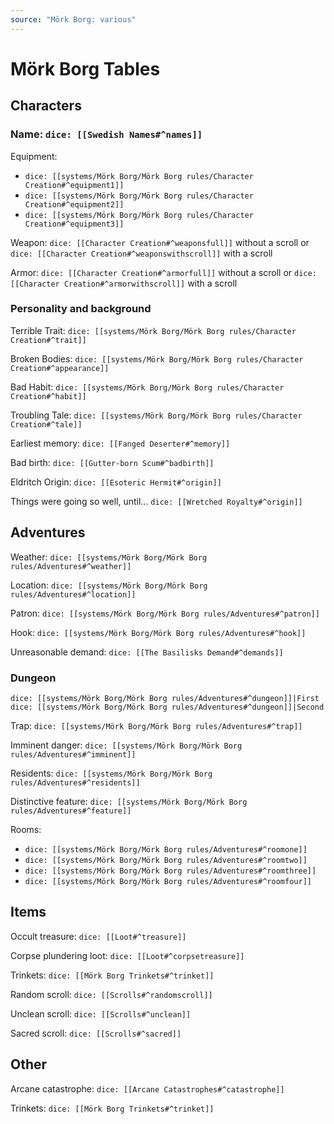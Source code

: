 ```yaml
---
source: "Mörk Borg: various"
---
```

# Mörk Borg Tables

## Characters

### Name: `dice: [[Swedish Names#^names]]`

Equipment:
- `dice: [[systems/Mörk Borg/Mörk Borg rules/Character Creation#^equipment1]]`
- `dice: [[systems/Mörk Borg/Mörk Borg rules/Character Creation#^equipment2]]`
- `dice: [[systems/Mörk Borg/Mörk Borg rules/Character Creation#^equipment3]]`

Weapon: `dice: [[Character Creation#^weaponsfull]]` without a scroll or `dice: [[Character Creation#^weaponswithscroll]]` with a scroll

Armor: `dice: [[Character Creation#^armorfull]]` without a scroll or `dice: [[Character Creation#^armorwithscroll]]` with a scroll

### Personality and background

Terrible Trait: `dice: [[systems/Mörk Borg/Mörk Borg rules/Character Creation#^trait]]`

Broken Bodies: `dice: [[systems/Mörk Borg/Mörk Borg rules/Character Creation#^appearance]]`

Bad Habit: `dice: [[systems/Mörk Borg/Mörk Borg rules/Character Creation#^habit]]`

Troubling Tale: `dice: [[systems/Mörk Borg/Mörk Borg rules/Character Creation#^tale]]`

Earliest memory: `dice: [[Fanged Deserter#^memory]]`

Bad birth: `dice: [[Gutter-born Scum#^badbirth]]`

Eldritch Origin: `dice: [[Esoteric Hermit#^origin]]`

Things were going so well, until... `dice: [[Wretched Royalty#^origin]]`

## Adventures

Weather: `dice: [[systems/Mörk Borg/Mörk Borg rules/Adventures#^weather]]`

Location: `dice: [[systems/Mörk Borg/Mörk Borg rules/Adventures#^location]]`

Patron: `dice: [[systems/Mörk Borg/Mörk Borg rules/Adventures#^patron]]`

Hook: `dice: [[systems/Mörk Borg/Mörk Borg rules/Adventures#^hook]]`

Unreasonable demand: `dice: [[The Basilisks Demand#^demands]]`

### Dungeon

 `dice: [[systems/Mörk Borg/Mörk Borg rules/Adventures#^dungeon]]|First` `dice: [[systems/Mörk Borg/Mörk Borg rules/Adventures#^dungeon]]|Second`

Trap: `dice: [[systems/Mörk Borg/Mörk Borg rules/Adventures#^trap]]`

Imminent danger: `dice: [[systems/Mörk Borg/Mörk Borg rules/Adventures#^imminent]]`

Residents: `dice: [[systems/Mörk Borg/Mörk Borg rules/Adventures#^residents]]`

Distinctive feature: `dice: [[systems/Mörk Borg/Mörk Borg rules/Adventures#^feature]]`

Rooms:
- `dice: [[systems/Mörk Borg/Mörk Borg rules/Adventures#^roomone]]`
- `dice: [[systems/Mörk Borg/Mörk Borg rules/Adventures#^roomtwo]]`
- `dice: [[systems/Mörk Borg/Mörk Borg rules/Adventures#^roomthree]]`
- `dice: [[systems/Mörk Borg/Mörk Borg rules/Adventures#^roomfour]]`

## Items

Occult treasure: `dice: [[Loot#^treasure]]`

Corpse plundering loot: `dice: [[Loot#^corpsetreasure]]`

Trinkets: `dice: [[Mörk Borg Trinkets#^trinket]]`

Random scroll: `dice: [[Scrolls#^randomscroll]]`

Unclean scroll: `dice: [[Scrolls#^unclean]]`

Sacred scroll: `dice: [[Scrolls#^sacred]]`

## Other

Arcane catastrophe: `dice: [[Arcane Catastrophes#^catastrophe]]`

Trinkets: `dice: [[Mörk Borg Trinkets#^trinket]]`